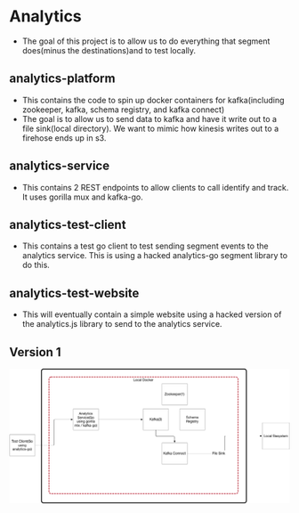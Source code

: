 # Analytics

- The goal of this project is to allow us to do everything that segment does(minus the destinations)and to test locally.

## analytics-platform

- This contains the code to spin up docker containers for kafka(including zookeeper, kafka, schema registry, and kafka connect)
- The goal is to allow us to send data to kafka and have it write out to a file sink(local directory). We want to mimic how kinesis writes out to a firehose ends up in s3.

## analytics-service

- This contains 2 REST endpoints to allow clients to call identify and track.  It uses gorilla mux and kafka-go.

## analytics-test-client

- This contains a test go client to test sending segment events to the analytics service.  This is using a hacked analytics-go segment library to do this.

## analytics-test-website

- This will eventually contain a simple website using a hacked version of the analytics.js library to send to the analytics service.

## Version 1

![alt text](./AnalyticsPlatformLocal_8_30_19.jpg)